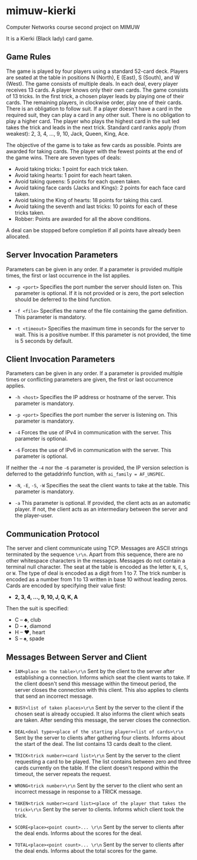 # mimuw-kierki

Computer Networks course second project on MIMUW

It is a Kierki (Black lady) card game.

## Game Rules

The game is played by four players using a standard 52-card deck. Players are seated at the table in positions N (North), E (East), S (South), and W (West). The game consists of multiple deals. In each deal, every player receives 13 cards. A player knows only their own cards. The game consists of 13 tricks. In the first trick, a chosen player leads by playing one of their cards. The remaining players, in clockwise order, play one of their cards. There is an obligation to follow suit. If a player doesn't have a card in the required suit, they can play a card in any other suit. There is no obligation to play a higher card. The player who plays the highest card in the suit led takes the trick and leads in the next trick. Standard card ranks apply (from weakest): 2, 3, 4, ..., 9, 10, Jack, Queen, King, Ace.

The objective of the game is to take as few cards as possible. Points are awarded for taking cards. The player with the fewest points at the end of the game wins. There are seven types of deals:

- Avoid taking tricks: 1 point for each trick taken.
- Avoid taking hearts: 1 point for each heart taken.
- Avoid taking queens: 5 points for each queen taken.
- Avoid taking face cards (Jacks and Kings): 2 points for each face card taken.
- Avoid taking the King of hearts: 18 points for taking this card.
- Avoid taking the seventh and last tricks: 10 points for each of these tricks taken.
- Robber: Points are awarded for all the above conditions.

A deal can be stopped before completion if all points have already been allocated.

## Server Invocation Parameters

Parameters can be given in any order. If a parameter is provided multiple times, the first or last occurrence in the list applies.

- `-p <port>`
    Specifies the port number the server should listen on. This parameter is optional. If it is not provided or is zero, the port selection should be deferred to the bind function.

- `-f <file>`
    Specifies the name of the file containing the game definition. This parameter is mandatory.

- `-t <timeout>`
    Specifies the maximum time in seconds for the server to wait. This is a positive number. If this parameter is not provided, the time is 5 seconds by default.

## Client Invocation Parameters

Parameters can be given in any order. If a parameter is provided multiple times or conflicting parameters are given, the first or last occurrence applies.

- `-h <host>`
    Specifies the IP address or hostname of the server. This parameter is mandatory.

- `-p <port>`
    Specifies the port number the server is listening on. This parameter is mandatory.

- `-4`
    Forces the use of IPv4 in communication with the server. This parameter is optional.

- `-6`
    Forces the use of IPv6 in communication with the server. This parameter is optional.

If neither the `-4` nor the `-6` parameter is provided, the IP version selection is deferred to the getaddrinfo function, with `ai_family = AF_UNSPEC`.

- `-N`, `-E`, `-S`, `-W`
    Specifies the seat the client wants to take at the table. This parameter is mandatory.

- `-a`
    This parameter is optional. If provided, the client acts as an automatic player. If not, the client acts as an intermediary between the server and the player-user.

## Communication Protocol

The server and client communicate using TCP. Messages are ASCII strings terminated by the sequence `\r\n`. Apart from this sequence, there are no other whitespace characters in the messages. Messages do not contain a terminal null character. The seat at the table is encoded as the letter `N`, `E`, `S`, or `W`. The type of deal is encoded as a digit from 1 to 7. The trick number is encoded as a number from 1 to 13 written in base 10 without leading zeros. Cards are encoded by specifying their value first:

- **2, 3, 4, …, 9, 10, J, Q, K, A**

Then the suit is specified:

- C – ♣, club
- D – ♦, diamond
- H – ♥, heart
- S – ♠, spade

## Messages Between Server and Client

- `IAM<place on the table>\r\n`
    Sent by the client to the server after establishing a connection. Informs which seat the client wants to take. If the client doesn't send this message within the timeout period, the server closes the connection with this client. This also applies to clients that send an incorrect message.

- `BUSY<list of taken places>\r\n`
    Sent by the server to the client if the chosen seat is already occupied. It also informs the client which seats are taken. After sending this message, the server closes the connection.

- `DEAL<deal type><place of the starting player><list of cards>\r\n`
    Sent by the server to clients after gathering four clients. Informs about the start of the deal. The list contains 13 cards dealt to the client.

- `TRICK<trick number><card list>\r\n`
    Sent by the server to the client requesting a card to be played. The list contains between zero and three cards currently on the table. If the client doesn't respond within the timeout, the server repeats the request.

- `WRONG<trick number>\r\n`
    Sent by the server to the client who sent an incorrect message in response to a TRICK message.

- `TAKEN<trick number><card list><place of the player that takes the trick>\r\n`
    Sent by the server to clients. Informs which client took the trick.

- `SCORE<place><point count>... \r\n`
    Sent by the server to clients after the deal ends. Informs about the scores for the deal.

- `TOTAL<place><point count>... \r\n`
    Sent by the server to clients after the deal ends. Informs about the total scores for the game.